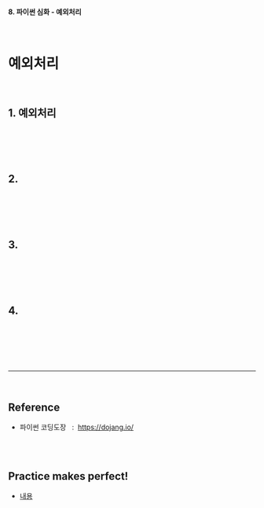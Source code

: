 <br>

#### 8. 파이썬 심화 - 예외처리

<br>

# 예외처리

<br>

## 1. 예외처리

<br>

```py

```

<br>




## 2.

<br>

```py

```

<br>



## 3.

<br>

```py

```

<br>



## 4.

<br>

```py

```

<br>





<br>

---

<br>

## Reference <br>

- 파이썬 코딩도장 &nbsp; : &nbsp;<https://dojang.io/> <br>

<br>
<br>

## Practice makes perfect! <br>

- [내용](주소)